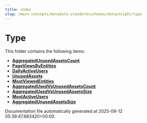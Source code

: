 ```yaml
---
title: index
slug: /main-concepts/metadata-standard/schemas/datainsight/type
---
```


# Type

This folder contains the following items:

- [**AggregatedUnusedAssetsCount**](/main-concepts/metadata-standard/schemas/datainsight/type/aggregatedunusedassetscount)
- [**PageViewsByEntities**](/main-concepts/metadata-standard/schemas/datainsight/type/pageviewsbyentities)
- [**DailyActiveUsers**](/main-concepts/metadata-standard/schemas/datainsight/type/dailyactiveusers)
- [**UnusedAssets**](/main-concepts/metadata-standard/schemas/datainsight/type/unusedassets)
- [**MostViewedEntities**](/main-concepts/metadata-standard/schemas/datainsight/type/mostviewedentities)
- [**AggregatedUsedVsUnusedAssetsCount**](/main-concepts/metadata-standard/schemas/datainsight/type/aggregatedusedvsunusedassetscount)
- [**AggregatedUsedVsUnusedAssetsSize**](/main-concepts/metadata-standard/schemas/datainsight/type/aggregatedusedvsunusedassetssize)
- [**MostActiveUsers**](/main-concepts/metadata-standard/schemas/datainsight/type/mostactiveusers)
- [**AggregatedUnusedAssetsSize**](/main-concepts/metadata-standard/schemas/datainsight/type/aggregatedunusedassetssize)


Documentation file automatically generated at 2025-08-12 05:39:47.683420+00:00.
